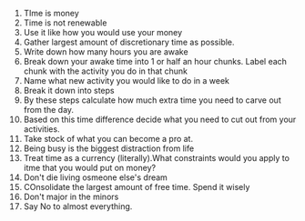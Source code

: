 1. TIme is money
2. Time is not renewable
3. Use it like how you would use your money
4. Gather largest amount of discretionary time as possible.
5. Write down how many hours you are awake
6. Break down your awake time into 1 or half an hour chunks. Label each chunk with the activity you do in that chunk
7. Name what new activity you would like to do in a week
8. Break it down into steps
9. By these steps calculate how much extra time you need to carve out from the day.
10. Based on this time difference decide what you need to cut out from your activities.
11. Take stock of what you can become a pro at.
12. Being busy is the biggest distraction from life
13. Treat time as a currency (literally).What constraints would you apply to itme that you would put on money?
14. Don't die living osmeone else's dream
15. COnsolidate the largest amount of free time. Spend it wisely
16. Don't major in the minors
17. Say No to almost everything.
    